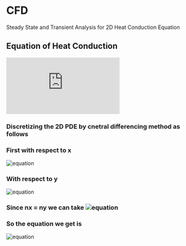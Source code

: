 # CFD
Steady State and Transient Analysis for 2D Heat Conduction Equation

## Equation of Heat Conduction
![equation](https://latex.codecogs.com/svg.latex?%5Cfrac%7B%5Cpartial%5E2%20T%7D%7B%5Cpartial%20x%5E2%7D%20&plus;%20%5Cfrac%7B%5Cpartial%5E2%20T%7D%7B%5Cpartial%20y%5E2%7D%20%3D%200)

### Discretizing the 2D PDE by cnetral differencing method as follows
### First with respect to x
![equation](https://latex.codecogs.com/svg.latex?\frac{\partial^2&space;T}{\partial&space;x^2}&space;=&space;\frac{T_{(i-1,j)}-2T_{(i,j)}&plus;T_{(i&plus;1,&space;j)}}{\Delta&space;x^{2}})

### With respect to y
![equation](https://latex.codecogs.com/svg.latex?\frac{\partial^2&space;T}{\partial&space;y^2}&space;=&space;\frac{T_{(i,j-1)}-2T_{(i,j)}&plus;T_{(i,&space;j&plus;1)}}{\Delta&space;y^{2}})

### Since nx = ny we can take ![equation](https://latex.codecogs.com/svg.latex?\Delta&space;x^{2}&space;=&space;\Delta&space;y^{2})

### So the equation we get is 
![equation](https://latex.codecogs.com/svg.latex?T(i,&space;j)&space;=&space;\frac{1}{4}(T_{(i-1,&space;j)}&space;&plus;T_{(i&plus;1,&space;j)}&space;&plus;&space;T_{(i,&space;j-1)}&space;&plus;T_{(i,&space;j&plus;1)}&space;))
